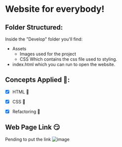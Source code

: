 # Website for everybody!

## Folder Structured:
Inside the "Develop" folder you'll find:
- Assets 
    - Images used for the project
    - CSS Which contains the css file used to styling.
- index.html which you can run to open the website.

## Concepts Applied 🧐:
- [x] HTML 🦴

- [x] CSS 🎨

- [x] Refactoring 🤔

## Web Page Link 😏
Pending to put the link
![image](image1.gif)